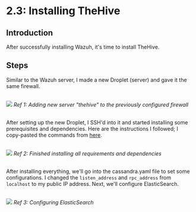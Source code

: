 # 2.3: Installing TheHive
## Introduction
After successfully installing Wazuh, it's time to install TheHive.

## Steps
Similar to the Wazuh server, I made a new Droplet (server) and gave it the same firewall.

<br>
<img src="https://i.imgur.com/ulita8U.png">
<i>Ref 1: Adding new server "thehive" to the previously configured firewall</i>
<br><br>

After setting up the new Droplet, I SSH'd into it and started installing some prerequisites and dependencies. Here are the instructions I followed; I copy-pasted the commands from [here](https://github.com/MyDFIR/SOC-Automation-Project/blob/main/TheHive-Install-Instructions).

<br>
<img src="https://i.imgur.com/NtWFZu2.png">
<i>Ref 2: Finished installing all requirements and dependencies</i>
<br><br>

After installing everything, we'll go into the cassandra.yaml file to set some configurations. I changed the `listen_address` and `rpc_address` from `localhost` to my public IP address. Next, we'll configure ElasticSearch.

<br>
<img src="https://i.imgur.com/rC9R31y.png">
<i>Ref 3: Configuring ElasticSearch</i>
<br><br>


